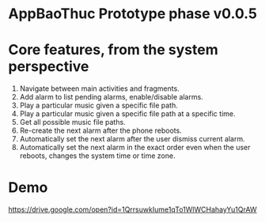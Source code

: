 # AppBaoThuc Prototype phase v0.0.5

# Core features, from the system perspective
1. Navigate between main activities and fragments.
2. Add alarm to list pending alarms, enable/disable alarms.
3. Play a particular music given a specific file path.
4. Play a particular music given a specific file path at a specific time.
5. Get all possible music file paths.
6. Re-create the next alarm after the phone reboots.
7. Automatically set the next alarm after the user dismiss current alarm.
8. Automatically set the next alarm in the exact order even when the user reboots, changes the system time or time zone.

# Demo
https://drive.google.com/open?id=1QrrsuwkIume1qTo1WlWCHahayYu1QrAW
